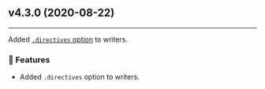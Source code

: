 ## v4.3.0 (2020-08-22)
------------------------

Added [`.directives` option](https://graphy.link/content.textual#config_write) to writers.


### 🔧 Features
 - Added `.directives` option to writers.

